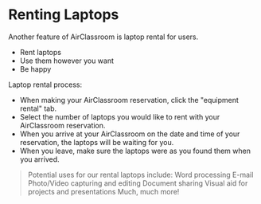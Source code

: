 # Renting Laptops

Another feature of AirClassroom is laptop rental for users.

  - Rent laptops
  - Use them however you want
  - Be happy

Laptop rental process:
  - When making your AirClassroom reservation, click the "equipment rental" tab.
  - Select the number of laptops you would like to rent with your AirClassroom reservation.
  - When you arrive at your AirClassroom on the date and time of your reservation, the laptops will be waiting for you.
  - When you leave, make sure the laptops were as you found them when you arrived.


> Potential uses for our rental laptops include:
> Word processing
> E-mail
> Photo/Video capturing and editing
> Document sharing
> Visual aid for projects and presentations
> Much, much more!